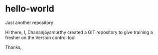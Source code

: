 # hello-world
Just another repository

Hi there,
I, Dhananjayamurthy created a GIT repository to give training a fresher on the Version control tool

Thanks,

